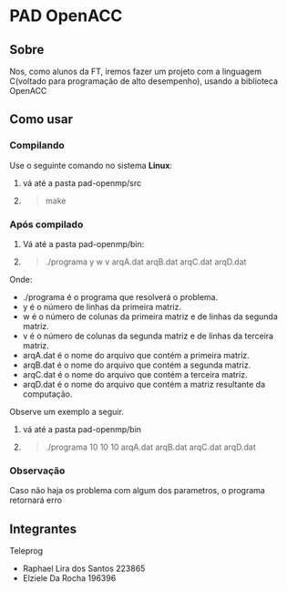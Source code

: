 # PAD OpenACC

## Sobre
Nos, como alunos da FT, iremos fazer um projeto com a linguagem C(voltado para programação de alto desempenho), usando a biblioteca OpenACC


## Como usar

### Compilando

Use o seguinte comando no sistema **Linux**:

1. vá até a pasta pad-openmp/src

2. > make
  
### Após compilado

1. Vá até a pasta pad-openmp/bin:

2. > ./programa y w v arqA.dat arqB.dat arqC.dat arqD.dat

Onde:
+ ./programa é o programa que resolverá o problema.
+ y é o número de linhas da primeira matriz.
+ w é o número de colunas da primeira matriz e de linhas da segunda matriz.
+ v é o número de colunas da segunda matriz e de linhas da terceira matriz.
+ arqA.dat é o nome do arquivo que contém a primeira matriz.
+ arqB.dat é o nome do arquivo que contém a segunda matriz.
+ arqC.dat é o nome do arquivo que contém a terceira matriz. 
+ arqD.dat é o nome do arquivo que contém a matriz resultante da computação.

Observe um exemplo a seguir.

1. vá até a pasta pad-openmp/bin

2. >  ./programa 10 10 10 arqA.dat arqB.dat arqC.dat arqD.dat

### Observação
Caso não haja os problema com algum dos parametros, o programa retornará erro

## Integrantes
Teleprog

+ Raphael Lira dos Santos 223865
+ Elziele Da Rocha 196396
